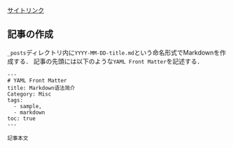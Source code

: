 
[サイトリンク](https://nitou-kanazawa.github.io/Notebook/)


## 記事の作成

`_posts`ディレクトリ内に`YYYY-MM-DD-title.md`という命名形式でMarkdownを作成する．
記事の先頭には以下のような`YAML Front Matter`を記述する．

```
---
# YAML Front Matter
title: Markdown语法简介
Category: Misc
tags: 
  - sample, 
  - markdown
toc: true
---

記事本文
```
